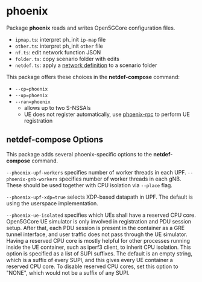 # phoenix

Package **phoenix** reads and writes Open5GCore configuration files.

* `ipmap.ts`: interpret ph\_init `ip-map` file
* `other.ts`: interpret ph\_init `other` file
* `nf.ts`: edit network function JSON
* `folder.ts`: copy scenario folder with edits
* `netdef.ts`: apply a [network definition](../netdef) to a scenario folder

This package offers these choices in the **netdef-compose** command:

* `--cp=phoenix`
* `--up=phoenix`
* `--ran=phoenix`
  * allows up to two S-NSSAIs
  * UE does not register automatically, use [phoenix-rpc](../phoenix-rpc) to perform UE registration

## netdef-compose Options

This package adds several phoenix-specific options to the **netdef-compose** command.

`--phoenix-upf-workers` specifies number of worker threads in each UPF.
`--phoenix-gnb-workers` specifies number of worker threads in each gNB.
These should be used together with CPU isolation via `--place` flag.

`--phoenix-upf-xdp=true` selects XDP-based datapath in UPF.
The default is using the userspace implementation.

`--phoenix-ue-isolated` specifies which UEs shall have a reserved CPU core.
Open5GCore UE simulator is only involved in registration and PDU session setup.
After that, each PDU session is present in the container as a GRE tunnel interface, and user traffic does not pass through the UE simulator.
Having a reserved CPU core is mostly helpful for other processes running inside the UE container, such as iperf3 client, to inherit CPU isolation.
This option is specified as a list of SUPI suffixes.
The default is an empty string, which is a suffix of every SUPI, and this gives every UE container a reserved CPU core.
To disable reserved CPU cores, set this option to "NONE", which would not be a suffix of any SUPI.
